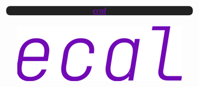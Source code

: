 <link href='https://fonts.googleapis.com/css?family=JetBrains Mono' rel='stylesheet'>
<h2 align="center" >
<pre style="border-radius: 10px; background: #212121; font-family: JetBrains
Mono;"><i><a href="https://ecal.dev" target="_blank"
style="color:#7209b7">ϵcαl</a></i></pre>
</h2>

<h2 align="center">
  <a href="https://ecal.dev" target="_blank">
    <img src="./ecal.svg" alt="ecal" />
  </a>
</h2>
